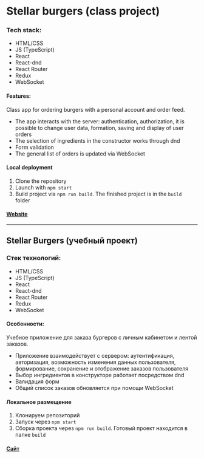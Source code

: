 # Stellar burgers (class project)

### Tech stack:

* HTML/CSS
* JS (TypeScript)
* React
* React-dnd
* React Router
* Redux 
* WebSocket

#### Features:
Class app for ordering burgers with a personal account and order feed.
- The app interacts with the server: authentication, authorization, it is possible to change user data, formation, saving and display of user orders
- The selection of ingredients in the constructor works through dnd
- Form validation
- The general list of orders is updated via WebSocket

#### Local deployment
1. Clone the repository
2. Launch with `npm start`
3. Build project via `npm run build`. The finished project is in the `build` folder

#### [Website](https://romanmitaki.github.io/react-burger/)

---

## Stellar Burgers (учебный проект)

### Стек технологий:

* HTML/CSS
* JS (TypeScript)
* React
* React-dnd
* React Router
* Redux 
* WebSocket

#### Особенности:
Учебное приложение для заказа бургеров с личным кабинетом и лентой заказов.
- Приложение взаимодействует с сервером: аутентификация, авторизация, возможность изменения данных пользователя, формирование, сохранение и отображение заказов пользователя
- Выбор ингредиентов в конструкторе работает посредством dnd
- Валидация форм
- Общий список заказов обновляется при помощи WebSocket

#### Локальное размещение
1. Клонируем репозиторий
2. Запуск через `npm start`
3. Сборка проекта через `npm run build`. Готовый проект находится в папке `build`


#### [Сайт](https://romanmitaki.github.io/react-burger/)
